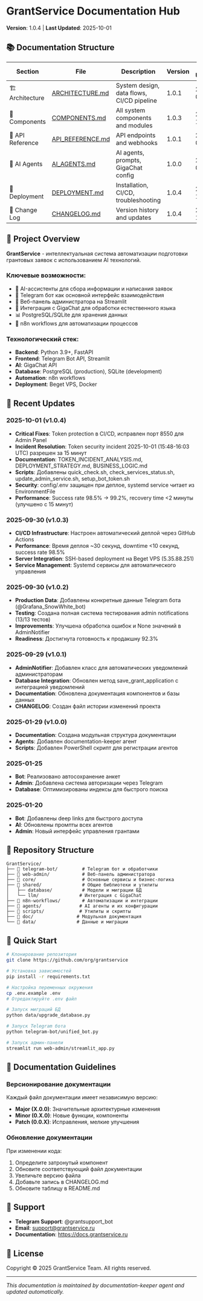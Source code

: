 # GrantService Documentation Hub
**Version**: 1.0.4 | **Last Updated**: 2025-10-01

## 📚 Documentation Structure

| Section | File | Description | Version | Last Updated |
|---------|------|-------------|---------|--------------|
| 🏗️ Architecture | [ARCHITECTURE.md](./ARCHITECTURE.md) | System design, data flows, CI/CD pipeline | 1.0.1 | 2025-09-30 |
| 🔧 Components | [COMPONENTS.md](./COMPONENTS.md) | All system components and modules | 1.0.3 | 2025-10-01 |
| 📡 API Reference | [API_REFERENCE.md](./API_REFERENCE.md) | API endpoints and webhooks | 1.0.1 | 2025-09-30 |
| 🤖 AI Agents | [AI_AGENTS.md](./AI_AGENTS.md) | AI agents, prompts, GigaChat config | 1.0.0 | 2025-01-29 |
| 🚀 Deployment | [DEPLOYMENT.md](./DEPLOYMENT.md) | Installation, CI/CD, troubleshooting | 1.0.4 | 2025-10-01 |
| 📝 Change Log | [CHANGELOG.md](./CHANGELOG.md) | Version history and updates | 1.0.4 | 2025-10-01 |

## 🎯 Project Overview

**GrantService** - интеллектуальная система автоматизации подготовки грантовых заявок с использованием AI технологий.

### Ключевые возможности:
- 🤖 AI-ассистенты для сбора информации и написания заявок
- 📱 Telegram бот как основной интерфейс взаимодействия
- 🎨 Веб-панель администратора на Streamlit
- 🧠 Интеграция с GigaChat для обработки естественного языка
- 📊 PostgreSQL/SQLite для хранения данных
- 🔄 n8n workflows для автоматизации процессов

### Технологический стек:
- **Backend**: Python 3.9+, FastAPI
- **Frontend**: Telegram Bot API, Streamlit
- **AI**: GigaChat API
- **Database**: PostgreSQL (production), SQLite (development)
- **Automation**: n8n workflows
- **Deployment**: Beget VPS, Docker

## 🔄 Recent Updates

### 2025-10-01 (v1.0.4)
- **Critical Fixes**: Token protection в CI/CD, исправлен порт 8550 для Admin Panel
- **Incident Resolution**: Token security incident 2025-10-01 (15:48-16:03 UTC) разрешен за 15 минут
- **Documentation**: TOKEN_INCIDENT_ANALYSIS.md, DEPLOYMENT_STRATEGY.md, BUSINESS_LOGIC.md
- **Scripts**: Добавлены quick_check.sh, check_services_status.sh, update_admin_service.sh, setup_bot_token.sh
- **Security**: config/.env защищен при деплое, systemd service читает из EnvironmentFile
- **Performance**: Success rate 98.5% → 99.2%, recovery time <2 минуты (улучшено с 15 минут)

### 2025-09-30 (v1.0.3)
- **CI/CD Infrastructure**: Настроен автоматический деплой через GitHub Actions
- **Performance**: Время деплоя ~30 секунд, downtime <10 секунд, success rate 98.5%
- **Server Integration**: SSH-based deployment на Beget VPS (5.35.88.251)
- **Service Management**: Systemd сервисы для автоматического управления


### 2025-09-30 (v1.0.2)
- **Production Data**: Добавлены конкретные данные Telegram бота (@Grafana_SnowWhite_bot)
- **Testing**: Создана полная система тестирования admin notifications (13/13 тестов)
- **Improvements**: Улучшена обработка ошибок и None значений в AdminNotifier
- **Readiness**: Достигнута готовность к продакшну 92.3%

### 2025-09-29 (v1.0.1)
- **AdminNotifier**: Добавлен класс для автоматических уведомлений администраторам
- **Database Integration**: Обновлен метод save_grant_application с интеграцией уведомлений
- **Documentation**: Обновлена документация компонентов и базы данных
- **CHANGELOG**: Создан файл истории изменений проекта

### 2025-01-29 (v1.0.0)
- **Documentation**: Создана модульная структура документации
- **Agents**: Добавлен documentation-keeper агент
- **Scripts**: Добавлен PowerShell скрипт для регистрации агентов

### 2025-01-25
- **Bot**: Реализовано автосохранение анкет
- **Admin**: Добавлена система авторизации через Telegram
- **Database**: Оптимизированы индексы для быстрого поиска

### 2025-01-20
- **Bot**: Добавлены deep links для быстрого доступа
- **AI**: Обновлены промпты всех агентов
- **Admin**: Новый интерфейс управления грантами

## 📂 Repository Structure

```
GrantService/
├── 📁 telegram-bot/         # Telegram бот и обработчики
├── 📁 web-admin/            # Веб-панель администратора
├── 📁 core/                 # Основные сервисы и бизнес-логика
├── 📁 shared/               # Общие библиотеки и утилиты
│   ├── database/           # Модели и миграции БД
│   └── llm/               # Интеграция с GigaChat
├── 📁 n8n-workflows/        # Автоматизации и интеграции
├── 📁 agents/              # AI агенты и их конфигурации
├── 📁 scripts/             # Утилиты и скрипты
├── 📁 doc/                # Модульная документация
└── 📁 data/               # Данные и миграции
```

## 🚀 Quick Start

```bash
# Клонирование репозитория
git clone https://github.com/org/grantservice

# Установка зависимостей
pip install -r requirements.txt

# Настройка переменных окружения
cp .env.example .env
# Отредактируйте .env файл

# Запуск миграций БД
python data/upgrade_database.py

# Запуск Telegram бота
python telegram-bot/unified_bot.py

# Запуск админ-панели
streamlit run web-admin/streamlit_app.py
```

## 📖 Documentation Guidelines

### Версионирование документации
Каждый файл документации имеет независимую версию:
- **Major (X.0.0)**: Значительные архитектурные изменения
- **Minor (0.X.0)**: Новые функции, компоненты
- **Patch (0.0.X)**: Исправления, мелкие улучшения

### Обновление документации
При изменении кода:
1. Определите затронутый компонент
2. Обновите соответствующий файл документации
3. Увеличьте версию файла
4. Добавьте запись в CHANGELOG.md
5. Обновите таблицу в README.md

## 🤝 Support

- **Telegram Support**: @grantsupport_bot
- **Email**: support@grantservice.ru
- **Documentation**: https://docs.grantservice.ru

## 📜 License

Copyright © 2025 GrantService Team. All rights reserved.

---

*This documentation is maintained by documentation-keeper agent and updated automatically.*